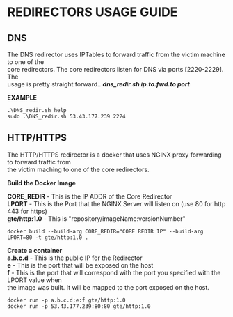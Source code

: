 # **REDIRECTORS USAGE GUIDE**  

## **DNS**

The DNS redirector uses IPTables to forward traffic from the victim machine to one of the  
core redirectors.  The core redirectors listen for DNS via ports [2220-2229]. The  
usage is pretty straight forward.. **_dns_redir.sh ip.to.fwd.to port_**

**EXAMPLE**

```
.\DNS_redir.sh help  
sudo .\DNS_redir.sh 53.43.177.239 2224
```


## **HTTP/HTTPS**

The HTTP/HTTPS redirector is a docker that uses NGINX proxy forwarding to forward traffic from  
the victim maching to one of the core redirectors.   

**Build the Docker Image**

**CORE_REDIR** - This is the IP ADDR of the Core Redirector  
**LPORT** - This is the Port that the NGINX Server will listen on (use 80 for http 443 for https)  
**gte/http:1.0** - This is "repository/imageName:versionNumber" 
```
docker build --build-arg CORE_REDIR="CORE REDIR IP" --build-arg LPORT=80 -t gte/http:1.0 .  
```

**Create a container**  
**a.b.c.d** - This is the public IP for the Redirector  
**e** - This is the port that will be exposed on the host  
**f** - This is the port that will correspond with the port you specified with the LPORT value when  
the image was built.  It will be mapped to the port exposed on the host.   
```
docker run -p a.b.c.d:e:f gte/http:1.0
docker run -p 53.43.177.239:80:80 gte/http:1.0
```

